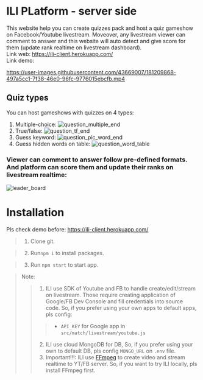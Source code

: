 # ILI PLatform - server side
This website help you can create quizzes pack and host a quiz gameshow on Facebook/Youtube livestream. Moveover, any livestream viewer can comment to answer and this website will auto detect and give score for them (update rank realtime on livestream dashboard).
<br>
Link web: https://ili-client.herokuapp.com/
<br>
Link demo: 


https://user-images.githubusercontent.com/43669007/181209868-497a5cc1-7f38-46e0-96fc-9776015ebcfb.mp4

## Quiz types
You can host gameshows with quizzes on 4 types: 
1. Multiple-choice: 
![question_multiple_end](https://user-images.githubusercontent.com/43669007/181211590-288b0844-3d88-4aa4-bf06-745f42f5436e.png)
2. True/false:
![question_tf_end](https://user-images.githubusercontent.com/43669007/181211649-661db64c-09af-4a3b-917e-2d29220379db.png)
3. Guess keyword:
![question_pic_word_end](https://user-images.githubusercontent.com/43669007/181211691-599c6d3d-207b-4ddc-924a-5baf9f33a16d.png)
4. Guess hidden words on table:
![question_word_table](https://user-images.githubusercontent.com/43669007/181211751-17f6edea-a3ba-4fa8-9275-4fb575b87d6c.png)

### Viewer can comment to answer follow pre-defined formats. And platform can score them and update their ranks on livestream realtime:
![leader_board](https://user-images.githubusercontent.com/43669007/181212135-99b86b3b-a5f3-41ef-9971-651989c73460.png)



# Installation
Pls check demo before: https://ili-client.herokuapp.com/
> 1. Clone git.

> 2. Run`npm i` to install packages.

> 3. Run `npm start` to start app.

> Note: 
>> 1. ILI use SDK of Youtube and FB to handle create/edit/stream on livestream. Those require creating application of Google/FB Dev Console and fill credentials into source code. So, if you prefer using your own apps to default apps, pls config: 
>>> - `API_KEY` for Google app in `src/match/livestream/youtube.js`
>> 2. ILI use cloud MongoDB for  DB, So, if you prefer using your own to default DB, pls config `MONGO_URL` on `.env` file.
>> 3. Important!!!: ILI use [FFmpeg]('https://ffmpeg.org/') to create video and stream realtime to YT/FB server. So, if you want to try ILI locally, pls install FFmpeg first.

